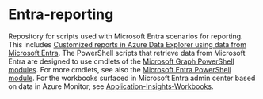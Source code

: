 # Entra-reporting

Repository for scripts used with Microsoft Entra scenarios for reporting. This includes [Customized reports in Azure Data Explorer using data from Microsoft Entra](https://learn.microsoft.com/entra/id-governance/custom-entitlement-report-with-adx-and-entra-id).
The PowerShell scripts that retrieve data from Microsoft Entra are designed to use cmdlets of the [Microsoft Graph PowerShell modules](https://learn.microsoft.com/powershell/microsoftgraph/installation).
For more cmdlets, see also the [Microsoft Entra PowerShell module](https://learn.microsoft.com/powershell/entra-powershell/installation).
For the workbooks surfaced in Microsoft Entra admin center based on data in Azure Monitor, see [Application-Insights-Workbooks](https://github.com/microsoft/Application-Insights-Workbooks/).
